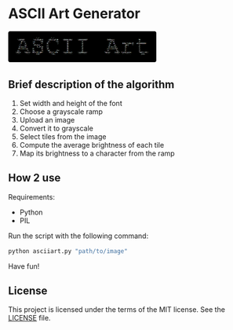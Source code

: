 # ASCII Art Generator

<img src="docs/logo.png" alt="Logo" width="60%" height="60%">

## Brief description of the algorithm

1. Set width and height of the font
2. Choose a grayscale ramp
3. Upload an image
4. Convert it to grayscale
5. Select tiles from the image
6. Compute the average brightness of each tile
7. Map its brightness to a character from the ramp

## How 2 use

Requirements:

- Python
- PIL

Run the script with the following command:

```bash
python asciiart.py "path/to/image"
```

Have fun!

## License

This project is licensed under the terms of the MIT license. See the [LICENSE](LICENSE) file.
